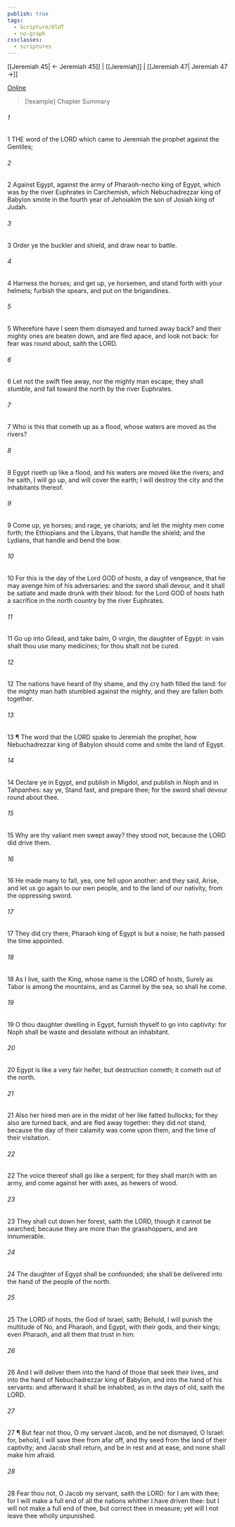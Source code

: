 ```yaml
---
publish: true
tags:
  - Scripture/OldT
  - no-graph
cssclasses:
  - scriptures
---
```

[[Jeremiah 45| ← Jeremiah 45]] | [[Jeremiah]] | [[Jeremiah 47| Jeremiah 47 →]]

[Online](https://churchofjesuschrist.org/study/scriptures/ot/jer/46?lang=eng)

>[!example] Chapter Summary
>
###### 1
1 THE word of the LORD which came to Jeremiah the prophet against the Gentiles;
###### 2
2 Against Egypt, against the army of Pharaoh-necho king of Egypt, which was by the river Euphrates in Carchemish, which Nebuchadrezzar king of Babylon smote in the fourth year of Jehoiakim the son of Josiah king of Judah.
###### 3
3 Order ye the buckler and shield, and draw near to battle.
###### 4
4 Harness the horses; and get up, ye horsemen, and stand forth with your helmets; furbish the spears, and put on the brigandines.
###### 5
5 Wherefore have I seen them dismayed and turned away back?  and their mighty ones are beaten down, and are fled apace, and look not back: for fear was round about, saith the LORD.
###### 6
6 Let not the swift flee away, nor the mighty man escape; they shall stumble, and fall toward the north by the river Euphrates.
###### 7
7 Who is this that cometh up as a flood, whose waters are moved as the rivers?
###### 8
8 Egypt riseth up like a flood, and his waters are moved like the rivers; and he saith, I will go up, and will cover the earth; I will destroy the city and the inhabitants thereof.
###### 9
9 Come up, ye horses; and rage, ye chariots; and let the mighty men come forth; the Ethiopians and the Libyans, that handle the shield; and the Lydians, that handle and bend the bow.
###### 10
10 For this is the day of the Lord GOD of hosts, a day of vengeance, that he may avenge him of his adversaries: and the sword shall devour, and it shall be satiate and made drunk with their blood: for the Lord GOD of hosts hath a sacrifice in the north country by the river Euphrates.
###### 11
11 Go up into Gilead, and take balm, O virgin, the daughter of Egypt: in vain shalt thou use many medicines; for thou shalt not be cured.
###### 12
12 The nations have heard of thy shame, and thy cry hath filled the land: for the mighty man hath stumbled against the mighty, and they are fallen both together.
###### 13
13 ¶ The word that the LORD spake to Jeremiah the prophet, how Nebuchadrezzar king of Babylon should come and smite the land of Egypt.
###### 14
14 Declare ye in Egypt, and publish in Migdol, and publish in Noph and in Tahpanhes: say ye, Stand fast, and prepare thee; for the sword shall devour round about thee.
###### 15
15 Why are thy valiant men swept away?  they stood not, because the LORD did drive them.
###### 16
16 He made many to fall, yea, one fell upon another: and they said, Arise, and let us go again to our own people, and to the land of our nativity, from the oppressing sword.
###### 17
17 They did cry there, Pharaoh king of Egypt is but a noise; he hath passed the time appointed.
###### 18
18 As I live, saith the King, whose name is the LORD of hosts, Surely as Tabor is among the mountains, and as Carmel by the sea, so shall he come.
###### 19
19 O thou daughter dwelling in Egypt, furnish thyself to go into captivity: for Noph shall be waste and desolate without an inhabitant.
###### 20
20 Egypt is like a very fair heifer, but destruction cometh; it cometh out of the north.
###### 21
21 Also her hired men are in the midst of her like fatted bullocks; for they also are turned back, and are fled away together: they did not stand, because the day of their calamity was come upon them, and the time of their visitation.
###### 22
22 The voice thereof shall go like a serpent; for they shall march with an army, and come against her with axes, as hewers of wood.
###### 23
23 They shall cut down her forest, saith the LORD, though it cannot be searched; because they are more than the grasshoppers, and are innumerable.
###### 24
24 The daughter of Egypt shall be confounded; she shall be delivered into the hand of the people of the north.
###### 25
25 The LORD of hosts, the God of Israel, saith; Behold, I will punish the multitude of No, and Pharaoh, and Egypt, with their gods, and their kings; even Pharaoh, and all them that trust in him:
###### 26
26 And I will deliver them into the hand of those that seek their lives, and into the hand of Nebuchadrezzar king of Babylon, and into the hand of his servants: and afterward it shall be inhabited, as in the days of old, saith the LORD.
###### 27
27 ¶ But fear not thou, O my servant Jacob, and be not dismayed, O Israel: for, behold, I will save thee from afar off, and thy seed from the land of their captivity; and Jacob shall return, and be in rest and at ease, and none shall make him afraid.
###### 28
28 Fear thou not, O Jacob my servant, saith the LORD: for I am with thee; for I will make a full end of all the nations whither I have driven thee: but I will not make a full end of thee, but correct thee in measure; yet will I not leave thee wholly unpunished.



